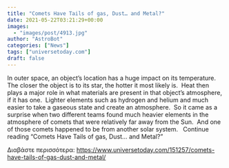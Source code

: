 ```yaml
---
title: "Comets Have Tails of gas, Dust… and Metal?"
date: 2021-05-22T03:21:29+00:00
images:
  - "images/post/4913.jpg"
author: "AstroBot"
categories: ["News"]
tags: ["universetoday.com"]
draft: false
---
```


In outer space, an object’s location has a huge impact on its temperature.  The closer the object is to its star, the hotter it most likely is.  Heat then plays a major role in what materials are present in that object’s atmosphere, if it has one.  Lighter elements such as hydrogen and helium and much easier to take a gaseous state and create an atmosphere.  So it came as a surprise when two different teams found much heavier elements in the atmosphere of comets that were relatively far away from the Sun.  And one of those comets happened to be from another solar system.   Continue reading “Comets Have Tails of gas, Dust… and Metal?” 

Διαβάστε περισσότερα: https://www.universetoday.com/151257/comets-have-tails-of-gas-dust-and-metal/
